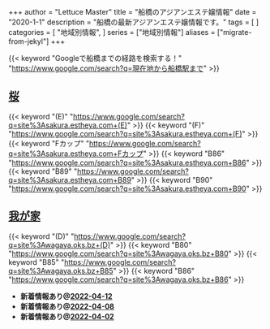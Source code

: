 +++
author = "Lettuce Master"
title = "船橋のアジアンエステ嬢情報"
date = "2020-1-1"
description = "船橋の最新アジアンエステ嬢情報です。"
tags = [
]
categories = [
    "地域別情報",
]
series = ["地域別情報"]
aliases = ["migrate-from-jekyl"]
+++

{{< keyword "Googleで船橋までの経路を検索する！" "https://www.google.com/search?q=現在地から船橋駅まで" >}}

## [桜](http://sakura.estheya.com/)
{{< keyword "(E)" "https://www.google.com/search?q=site%3Asakura.estheya.com+(E)" >}} {{< keyword "(F)" "https://www.google.com/search?q=site%3Asakura.estheya.com+(F)" >}} {{< keyword "Fカップ" "https://www.google.com/search?q=site%3Asakura.estheya.com+Fカップ" >}} {{< keyword "B86" "https://www.google.com/search?q=site%3Asakura.estheya.com+B86" >}} {{< keyword "B89" "https://www.google.com/search?q=site%3Asakura.estheya.com+B89" >}} {{< keyword "B90" "https://www.google.com/search?q=site%3Asakura.estheya.com+B90" >}} 

## [我が家](https://wagaya.oks.bz/)
{{< keyword "(D)" "https://www.google.com/search?q=site%3Awagaya.oks.bz+(D)" >}} {{< keyword "B80" "https://www.google.com/search?q=site%3Awagaya.oks.bz+B80" >}} {{< keyword "B85" "https://www.google.com/search?q=site%3Awagaya.oks.bz+B85" >}} {{< keyword "B86" "https://www.google.com/search?q=site%3Awagaya.oks.bz+B86" >}} 

- **新着情報あり@[2022-04-12](/post/2022-04-12)**
- **新着情報あり@[2022-04-08](/post/2022-04-08)**
- **新着情報あり@[2022-04-02](/post/2022-04-02)**
